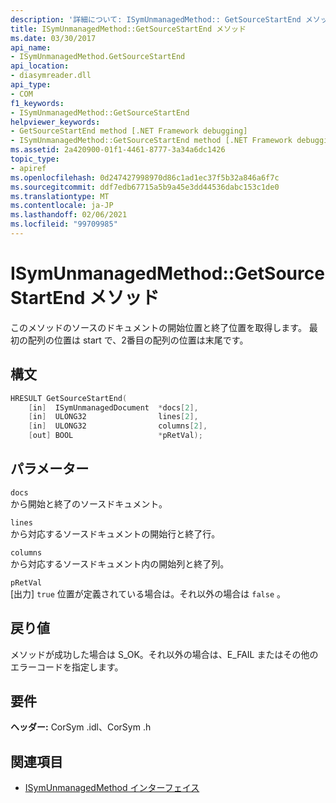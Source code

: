 ```yaml
---
description: '詳細について: ISymUnmanagedMethod:: GetSourceStartEnd メソッド'
title: ISymUnmanagedMethod::GetSourceStartEnd メソッド
ms.date: 03/30/2017
api_name:
- ISymUnmanagedMethod.GetSourceStartEnd
api_location:
- diasymreader.dll
api_type:
- COM
f1_keywords:
- ISymUnmanagedMethod::GetSourceStartEnd
helpviewer_keywords:
- GetSourceStartEnd method [.NET Framework debugging]
- ISymUnmanagedMethod::GetSourceStartEnd method [.NET Framework debugging]
ms.assetid: 2a420900-01f1-4461-8777-3a34a6dc1426
topic_type:
- apiref
ms.openlocfilehash: 0d247427998970d86c1ad1ec37f5b32a846a6f7c
ms.sourcegitcommit: ddf7edb67715a5b9a45e3dd44536dabc153c1de0
ms.translationtype: MT
ms.contentlocale: ja-JP
ms.lasthandoff: 02/06/2021
ms.locfileid: "99709985"
---
```

# <a name="isymunmanagedmethodgetsourcestartend-method"></a>ISymUnmanagedMethod::GetSourceStartEnd メソッド

このメソッドのソースのドキュメントの開始位置と終了位置を取得します。 最初の配列の位置は start で、2番目の配列の位置は末尾です。  
  
## <a name="syntax"></a>構文  
  
```cpp  
HRESULT GetSourceStartEnd(  
    [in]  ISymUnmanagedDocument  *docs[2],  
    [in]  ULONG32                lines[2],  
    [in]  ULONG32                columns[2],  
    [out] BOOL                   *pRetVal);  
```  
  
## <a name="parameters"></a>パラメーター  

 `docs`  
 から開始と終了のソースドキュメント。  
  
 `lines`  
 から対応するソースドキュメントの開始行と終了行。  
  
 `columns`  
 から対応するソースドキュメント内の開始列と終了列。  
  
 `pRetVal`  
 [出力] `true` 位置が定義されている場合は。それ以外の場合は `false` 。  
  
## <a name="return-value"></a>戻り値  

 メソッドが成功した場合は S_OK。それ以外の場合は、E_FAIL またはその他のエラーコードを指定します。  
  
## <a name="requirements"></a>要件  

 **ヘッダー:** CorSym .idl、CorSym .h  
  
## <a name="see-also"></a>関連項目

- [ISymUnmanagedMethod インターフェイス](isymunmanagedmethod-interface.md)
